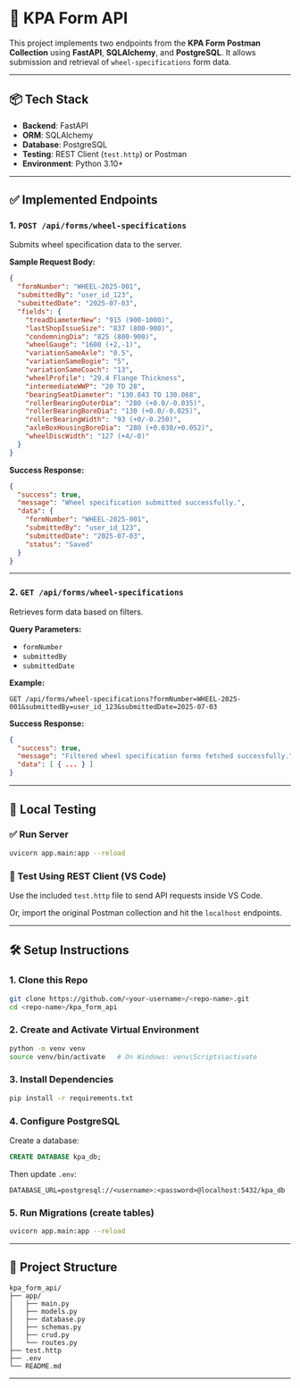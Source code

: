 
# 🚆 KPA Form API

This project implements two endpoints from the **KPA Form Postman Collection** using **FastAPI**, **SQLAlchemy**, and **PostgreSQL**. It allows submission and retrieval of `wheel-specifications` form data.

---

## 📦 Tech Stack

- **Backend**: FastAPI
- **ORM**: SQLAlchemy
- **Database**: PostgreSQL
- **Testing**: REST Client (`test.http`) or Postman
- **Environment**: Python 3.10+

---

## ✅ Implemented Endpoints

### 1. `POST /api/forms/wheel-specifications`

Submits wheel specification data to the server.

**Sample Request Body:**
```json
{
  "formNumber": "WHEEL-2025-001",
  "submittedBy": "user_id_123",
  "submittedDate": "2025-07-03",
  "fields": {
    "treadDiameterNew": "915 (900-1000)",
    "lastShopIssueSize": "837 (800-900)",
    "condemningDia": "825 (800-900)",
    "wheelGauge": "1600 (+2,-1)",
    "variationSameAxle": "0.5",
    "variationSameBogie": "5",
    "variationSameCoach": "13",
    "wheelProfile": "29.4 Flange Thickness",
    "intermediateWWP": "20 TO 28",
    "bearingSeatDiameter": "130.043 TO 130.068",
    "rollerBearingOuterDia": "280 (+0.0/-0.035)",
    "rollerBearingBoreDia": "130 (+0.0/-0.025)",
    "rollerBearingWidth": "93 (+0/-0.250)",
    "axleBoxHousingBoreDia": "280 (+0.030/+0.052)",
    "wheelDiscWidth": "127 (+4/-0)"
  }
}
```

**Success Response:**
```json
{
  "success": true,
  "message": "Wheel specification submitted successfully.",
  "data": {
    "formNumber": "WHEEL-2025-001",
    "submittedBy": "user_id_123",
    "submittedDate": "2025-07-03",
    "status": "Saved"
  }
}
```

---

### 2. `GET /api/forms/wheel-specifications`

Retrieves form data based on filters.

**Query Parameters:**
- `formNumber`
- `submittedBy`
- `submittedDate`

**Example:**
```
GET /api/forms/wheel-specifications?formNumber=WHEEL-2025-001&submittedBy=user_id_123&submittedDate=2025-07-03
```

**Success Response:**
```json
{
  "success": true,
  "message": "Filtered wheel specification forms fetched successfully.",
  "data": [ { ... } ]
}
```

---

## 🧪 Local Testing

### ✅ Run Server
```bash
uvicorn app.main:app --reload
```

### 🧪 Test Using REST Client (VS Code)

Use the included `test.http` file to send API requests inside VS Code.

Or, import the original Postman collection and hit the `localhost` endpoints.

---

## 🛠 Setup Instructions

### 1. Clone this Repo
```bash
git clone https://github.com/<your-username>/<repo-name>.git
cd <repo-name>/kpa_form_api
```

### 2. Create and Activate Virtual Environment
```bash
python -m venv venv
source venv/bin/activate   # On Windows: venv\Scripts\activate
```

### 3. Install Dependencies
```bash
pip install -r requirements.txt
```

### 4. Configure PostgreSQL

Create a database:

```sql
CREATE DATABASE kpa_db;
```

Then update `.env`:

```env
DATABASE_URL=postgresql://<username>:<password>@localhost:5432/kpa_db
```

### 5. Run Migrations (create tables)
```bash
uvicorn app.main:app --reload
```

---

## 📁 Project Structure

```
kpa_form_api/
├── app/
│   ├── main.py
│   ├── models.py
│   ├── database.py
│   ├── schemas.py
│   ├── crud.py
│   └── routes.py
├── test.http
├── .env
└── README.md
```

---

